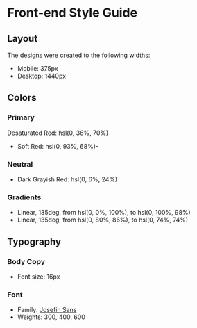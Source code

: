 
# Front-end Style Guide

## Layout

The designs were created to the following widths:

- Mobile: 375px
- Desktop: 1440px

## Colors

### Primary

 Desaturated Red: hsl(0, 36%, 70%)
- Soft Red: hsl(0, 93%, 68%)-

### Neutral

- Dark Grayish Red: hsl(0, 6%, 24%)

### Gradients

- Linear, 135deg, from hsl(0, 0%, 100%), to hsl(0, 100%, 98%)
- Linear, 135deg, from hsl(0, 80%, 86%), to hsl(0, 74%, 74%)

## Typography

### Body Copy

- Font size: 16px

### Font

- Family: [Josefin Sans](https://fonts.google.com/specimen/Josefin+Sans)
- Weights: 300, 400, 600
